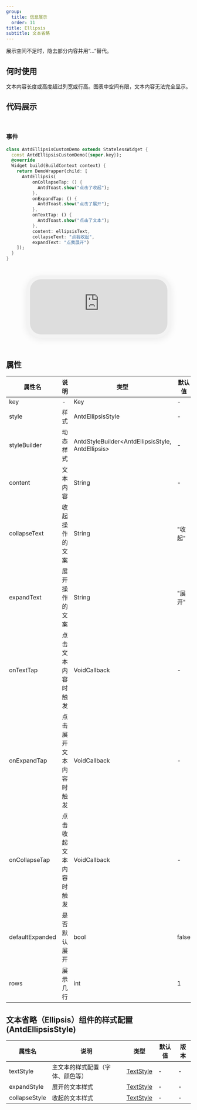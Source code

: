 ```yaml
---
group:
  title: 信息展示
  order: 11
title: Ellipsis
subtitle: 文本省略
---
```

展示空间不足时，隐去部分内容并用“...”替代。
## 何时使用
文本内容长度或高度超过列宽或行高。图表中空间有限，文本内容无法完全显示。

## 代码展示

<div class='preview-container'>
<div>

### 事件


```dart
class AntdEllipsisCustomDemo extends StatelessWidget {
  const AntdEllipsisCustomDemo({super.key});
  @override
  Widget build(BuildContext context) {
    return DemoWrapper(child: [
      AntdEllipsis(
          onCollapseTap: () {
            AntdToast.show("点击了收起");
          },
          onExpandTap: () {
            AntdToast.show("点击了展开");
          },
          onTextTap: () {
            AntdToast.show("点击了文本");
          },
          content: ellipsisText,
          collapseText: "点我收起",
          expandText: "点我展开")
    ]);
  }
}

```

</div>
<div class='phone-preview'>
<iframe src='https://opensourcenocode.github.io/antd-flutter?target=AntdEllipsis'></iframe>
</div>
</div>

  <style>
.preview-container {
  display: flex;
  gap: 24px;
  margin: 32px 0;
  align-items: start;
}

.phone-preview {
  flex: 1;
  min-width: 375px;
  max-width: 375px;
  border: 10px solid #f3f3f3;
  border-radius: 40px;
  background: #fff;
  box-shadow: 0 4px 20px rgba(0, 0, 0, 0.08);
  overflow: hidden;
  height: 652px;
  width: 393px;
  position: sticky;
  top: 80px;
}

.phone-preview iframe {
  width: 100%;
  height: 100%;
  border: none;
}

.code-block {
  max-height: 100%;
  margin: 16px 0;
  overflow-y: scroll;
}

.dumi-default-source-code {
  margin: 0 !important;
}

.markdown .dumi-default-source-code >pre.prism-code {
  padding: 12px !important;
  font-size: 12px !important;
}

@media (max-width: 960px) {
  .preview-container {
    flex-direction: column;
  }
  
  .phone-preview {
    width: 100%;
    max-width: 375px;
    margin: 0 auto 24px;
    position: static;
  }
}

/* Dart 代码高亮主题 - 基于 VS Code 暗色主题优化 */
.prism-code {
  display: block;
  overflow-x: auto;
  padding: 1em;
  border-radius: 6px;
  font-family: 'Fira Code', 'Consolas', 'Monaco', monospace;
  font-size: 14px;
  line-height: 1.5;
  color: #d4d4d4;
  background: #1e1e1e;
}

/* 基础元素 */
.prism-code .hljs-keyword { color: #569cd6; font-weight: bold; }          /* 关键字 */
.prism-code .hljs-built_in { color: #4ec9b0; }                           /* 内置类型 */
.prism-code .hljs-type { color: #4ec9b0; }                               /* 类型声明 */
.prism-code .hljs-literal { color: #569cd6; }                            /* 字面量 */
.prism-code .hljs-number { color: #b5cea8; }                             /* 数字 */
.prism-code .hljs-string { color: #ce9178; }                             /* 字符串 */
.prism-code .hljs-comment { color: #6a9955; font-style: italic; }        /* 注释 */
.prism-code .hljs-meta { color: #9b9b9b; }                               /* 元信息 */

/* Dart 特有元素 */
.prism-code .hljs-constant { color: #4fc1ff; }                           /* const/final */
.prism-code .hljs-function { color: #dcdcaa; }                           /* 函数名 */
.prism-code .hljs-title.class_ { color: #4ec9b0; text-decoration: underline; } /* 类名 */
.prism-code .hljs-params { color: #9cdcfe; }                             /* 参数 */
.prism-code .hljs-variable { color: #9cdcfe; }                           /* 变量 */
.prism-code .hljs-annotation { color: #d4d4d4; background: #3a3a3a; }    /* 注解 */
.prism-code .hljs-punctuation { color: #d4d4d4; }                        /* 标点符号 */

/* 特殊增强 */
.prism-code .hljs-constructor { color: #c586c0; }                        /* 构造函数 */
.prism-code .hljs-named-parameter { color: #9cdcfe; font-style: italic; }/* 命名参数 */
.prism-code .hljs-generic { color: #4ec9b0; opacity: 0.8; }              /* 泛型符号 */
.prism-code .hljs-typedef { color: #4ec9b0; text-decoration: underline; }/* typedef */

/* 行号样式 (可选) */
.prism-code .hljs-ln-numbers {
  color: #858585;
  text-align: right;
  padding-right: 12px;
}
</style>

## 属性
| 属性名 | 说明 | 类型 | 默认值 | 版本 |
| --- | --- | --- | --- | --- |
| key | - | Key | - | - |
| style | 样式 | AntdEllipsisStyle | - | - |
| styleBuilder | 动态样式 | AntdStyleBuilder&lt;AntdEllipsisStyle, AntdEllipsis&gt; | - | - |
| content | 文本内容 | String | - | - |
| collapseText | 收起操作的文案 | String | "收起" | - |
| expandText | 展开操作的文案 | String | "展开" | - |
| onTextTap | 点击文本内容时触发 | VoidCallback | - | - |
| onExpandTap | 点击展开文本内容时触发 | VoidCallback | - | - |
| onCollapseTap | 点击收起文本内容时触发 | VoidCallback | - | - |
| defaultExpanded | 是否默认展开 | bool | false | - |
| rows | 展示几行 | int | 1 | - |


## 文本省略（Ellipsis）组件的样式配置(AntdEllipsisStyle) <a id='AntdEllipsisStyle'></a>

| 属性名 | 说明 | 类型 | 默认值 | 版本 |
| --- | --- | --- | --- | --- |
| textStyle | 主文本的样式配置（字体、颜色等） | [TextStyle](../components/text/#TextStyle) | - | - |
| expandStyle | 展开的文本样式 | [TextStyle](../components/text/#TextStyle) | - | - |
| collapseStyle | 收起的文本样式 | [TextStyle](../components/text/#TextStyle) | - | - |


